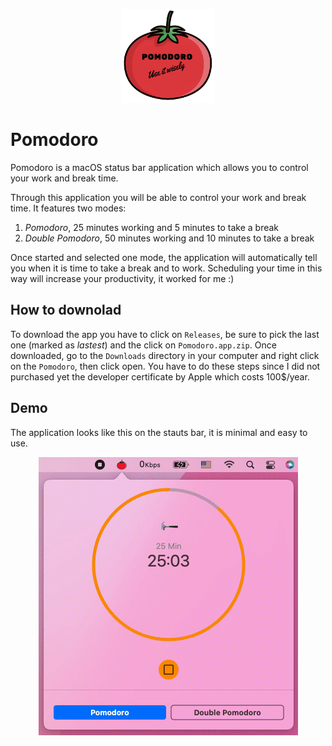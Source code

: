 <p align="center">
  <img width="150" height="150" src="https://github.com/CristianTuretta/Pomodoro/blob/main/MediaAssets/pomodoro-logo.PNG">
</p>

# Pomodoro
Pomodoro is a macOS status bar application which allows you to control your work and break time.

Through this application you will be able to control your work and break time. It features two modes:
1. _Pomodoro_, 25 minutes working and 5 minutes to take a break
2. _Double Pomodoro_, 50 minutes working and 10 minutes to take a break

Once started and selected one mode, the application will automatically tell you when it is time to take a break and to work. Scheduling your time in this way will increase your productivity, it worked for me :)

## How to downolad
To download the app you have to click on `Releases`, be sure to pick the last one (marked as _lastest_) and the click on `Pomodoro.app.zip`.
Once downloaded, go to the `Downloads` directory in your computer and right click on the `Pomodoro`, then click open. 
You have to do these steps since I did not purchased yet the developer certificate by Apple which costs 100$/year. 

## Demo
The application looks like this on the stauts bar, it is minimal and easy to use.
<p align="center">
  <img width="415" height="445" src="https://github.com/CristianTuretta/Pomodoro/blob/main/MediaAssets/PomodoroDemo.gif">
</p>
